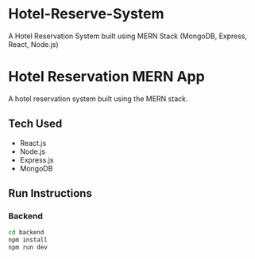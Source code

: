 # Hotel-Reserve-System
A Hotel Reservation System built using MERN Stack (MongoDB, Express, React, Node.js)
# Hotel Reservation MERN App

A hotel reservation system built using the MERN stack.

## Tech Used

- React.js
- Node.js
- Express.js
- MongoDB

## Run Instructions

### Backend

```bash
cd backend
npm install
npm run dev
